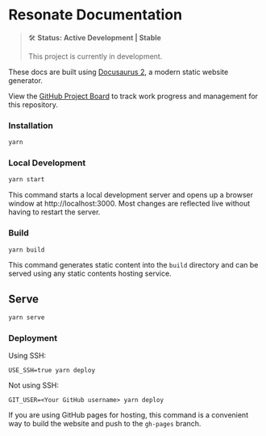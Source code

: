 # Resonate Documentation

> 🛠 **Status: Active Development | Stable**
>
> This project is currently in development.

These docs are built using [Docusaurus 2](https://docusaurus.io/), a modern static website generator.

View the [GitHub Project Board](https://github.com/resonatecoop/documentation/projects/2) to track work progress and management for this repository.

### Installation

```sh
yarn
```

### Local Development

```sh
yarn start
```

This command starts a local development server and opens up a browser window at http://localhost:3000. Most changes are reflected live without having to restart the server.

### Build

```sh
yarn build
```

This command generates static content into the `build` directory and can be served using any static contents hosting service.

## Serve
```sh
yarn serve
```

### Deployment

Using SSH:

```
USE_SSH=true yarn deploy
```

Not using SSH:

```
GIT_USER=<Your GitHub username> yarn deploy
```

If you are using GitHub pages for hosting, this command is a convenient way to build the website and push to the `gh-pages` branch.
